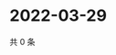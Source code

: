 # 2022-03-29

共 0 条

<!-- BEGIN WEIBO -->
<!-- 最后更新时间 Tue Mar 29 2022 15:14:51 GMT+0800 (China Standard Time) -->

<!-- END WEIBO -->
